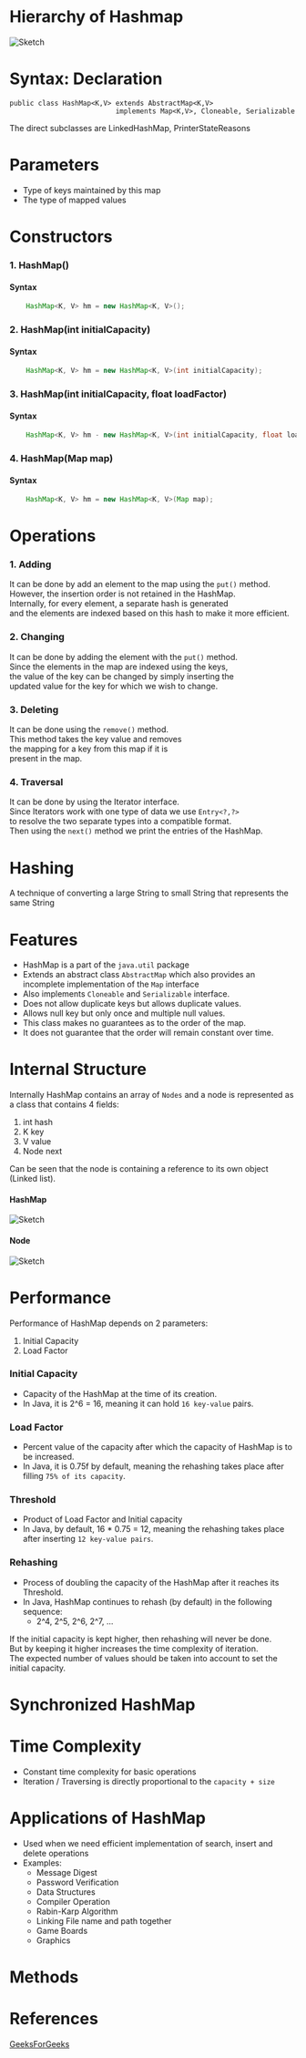 # Hierarchy of Hashmap
![Sketch](../assets/image1.png)

# Syntax: Declaration
```
public class HashMap<K,V> extends AbstractMap<K,V>
                          implements Map<K,V>, Cloneable, Serializable
```
The direct subclasses are LinkedHashMap, PrinterStateReasons

# Parameters
- Type of keys maintained by this map
- The type of mapped values


# Constructors

###  1. HashMap()
#### Syntax
```java
    HashMap<K, V> hm = new HashMap<K, V>();
```

### 2. HashMap(int initialCapacity)
#### Syntax
```java
    HashMap<K, V> hm = new HashMap<K, V>(int initialCapacity);
```

### 3. HashMap(int initialCapacity, float loadFactor)
#### Syntax
```java
    HashMap<K, V> hm - new HashMap<K, V>(int initialCapacity, float loadFactor)
```

### 4. HashMap(Map map)
#### Syntax
```java
    HashMap<K, V> hm = new HashMap<K, V>(Map map);
```

# Operations

### 1. Adding
It can be done by add an element to the map using the `put()` method.\
However, the insertion order is not retained in the HashMap.\
Internally, for every element, a separate hash is generated\
and the elements are indexed based on this hash to make it more efficient.

### 2. Changing
It can be done by adding the element with the `put()` method.\
Since the elements in the map are indexed using the keys,\
the value of the key can be changed by simply inserting the\
updated value for the key for which we wish to change.

### 3. Deleting
It can be done using the `remove()` method.\
This method takes the key value and removes\
the mapping for a key from this map if it is\
present in the map.

### 4. Traversal
It can be done by using the Iterator interface.\
Since Iterators work with one type of data we use `Entry<?,?>`\
to resolve the two separate types into a compatible format.\
Then using the `next()` method we print the entries of the HashMap.

# Hashing
A technique of converting a large String to small String that represents the same String

# Features
- HashMap is a part of the `java.util` package
- Extends an abstract class `AbstractMap` which also provides an incomplete implementation of the `Map` interface
- Also implements `Cloneable` and `Serializable` interface. 
- Does not allow duplicate keys but allows duplicate values.
- Allows null key but only once and multiple null values.
- This class makes no guarantees as to the order of the map.
- It does not guarantee that the order will remain constant over time.

# Internal Structure
Internally HashMap contains an array of `Nodes` and a node is represented as a class that contains 4 fields:
1. int hash
2. K key
3. V value
4. Node next

Can be seen that the node is containing a reference to its own object (Linked list).

#### HashMap
![Sketch](../assets/image2.png)

#### Node
![Sketch](../assets/image3.png)


# Performance
Performance of HashMap depends on 2 parameters:
  1. Initial Capacity
  2. Load Factor

### Initial Capacity
  - Capacity of the HashMap at the time of its creation. 
  - In Java, it is 2^6 = 16, meaning it can hold `16 key-value` pairs.

### Load Factor
  - Percent value of the capacity after which the capacity of HashMap is to be increased.
  - In Java, it is 0.75f by default, meaning the rehashing takes place after filling `75% of its capacity`.

### Threshold
  - Product of Load Factor and Initial capacity
  - In Java, by default, 16 * 0.75 = 12, meaning the rehashing takes place after inserting `12 key-value pairs`.

### Rehashing
  - Process of doubling the capacity of the HashMap after it reaches its Threshold.
  - In Java, HashMap continues to rehash (by default) in the following sequence:
    - 2^4, 2^5, 2^6, 2^7, ...

If the initial capacity is kept higher, then rehashing will never be done.\
But by keeping it higher increases the time complexity of iteration.\
The expected number of values should be taken into account to set the initial capacity.


# Synchronized HashMap
[//]: # (TODO)

# Time Complexity
- Constant time complexity for basic operations
- Iteration / Traversing is directly proportional to the `capacity + size`

# Applications of HashMap
- Used when we need efficient implementation of search, insert and delete operations
- Examples:
  - Message Digest
  - Password Verification
  - Data Structures
  - Compiler Operation
  - Rabin-Karp Algorithm
  - Linking File name and path together
  - Game Boards
  - Graphics

# Methods
[//]: # (TODO)

# References
[GeeksForGeeks](https://www.geeksforgeeks.org/java-util-hashmap-in-java-with-examples/)